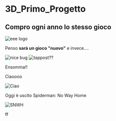 # 3D_Primo_Progetto

## Compro ogni anno lo stesso gioco 



![eee logo](https://c.tenor.com/POOLezPLGXQAAAAM/ea-sports-e-ea-meme.gif)

Penso **sarà un gioco "nuovo"** e invece....

![nice bug](https://gif.fanpage.it/gif/58bb3ea9e4b06a43bc006460_1488666282012.gif) ![tappost??](https://media0.giphy.com/media/QfyGKmszKdBT2/giphy.gif)

Ensomma!!

Ciaoooo

![Ciao](https://www.itagnol.com/wp-content/uploads/2019/01/CIAO-300x179.jpg)


Oggi è uscito Spiderman: No Way Home

![SNWH](https://preview.redd.it/z27ujlkl0qp61.png?auto=webp&s=0ca3f97833cd2280f5fac0c17595d11ca7bf9631)

ff


